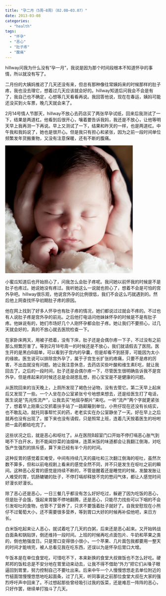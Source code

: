 ```yaml
---
title: "孕二月（5周—8周）（02.08—03.07）"
date: 2013-03-08
categories: 
  - "health"
tags: 
  - "怀孕"
  - "恶心"
  - "肚子疼"
  - "腹痛"
---
```


hillway问我为什么没有“孕一月”，我说是因为那个时间段根本不知道怀孕的事情，所以就没有写了。

二月份的大姨妈推迟了几天还没有来，但总有那种像往常姨妈来的时候那样的肚子疼，我也没去理它，想着过几天应该就会好的。hillway知道后问我会不会是有了，我自己也不确定，心想等几天看看再说。我回答他说，现在在春运，姨妈可能还没买到火车票，晚几天就会来了。

2月14号情人节那天，hillway不放心去药店买了两张早孕试纸，回来后我测试了一下，结果是两道杠。他看到后很开心，嚷着要告诉我妈，我还是不放心，让他等明天早上我再测一下再说。早上又测试了一下，结果和昨天的一样，也是两道杠。中午我和我妈说了，她也是很开心。但是我只有担心和紧张，因为之前一段时间单位频繁发年货搬重物，又没有注意保暖，还有不断的腹痛。

![87223619](images/8737575455_20f5830b85_z.jpg)

小蜜瓜知道后也开始担心了，问我怎么会肚子疼呢。我问她以前怀我的时候是不是肚子也疼过。她说她没有疼过。我听她这么一说就也担心了，想着不会是可怕的宫外孕吧。hillway很乐观，他说宫外孕的比例很低，我们不会这么巧就遇到的。然后他上网查找怀孕初期肚子疼的原因。

他在网上找到了好多人怀孕也有肚子疼的情况，她们都说过过就会不疼的。不过也有人说肚子疼是宫外孕的前兆。之后他打电话问他妹妹怀孕的时候是不是有肚子疼。他妹说有的，她们市场好几个人刚怀孕都会肚子疼。她让我们不要担心，过几天就会好的，真的不放心就去医院检查一下。

在家卧床两天，用被子捂着，没有下床，肚子还是会偶尔疼一下子，不过没有之前那么频繁厉害了。等到2月18号周一的时候还是不放心，我们就请假去了医院。医生开的是黑白B超单，可以看到子宫内的孕囊，但是却看不到胚芽，可能因为太小的缘故。医生说可以排除宫外孕了，属于子宫生长扩张的疼痛，只要不是疼的厉害，不出血就没有问题。她让我注意休息，去药店买些叶酸和维生素E吃，就让我回去了。之后的一段时间，肚子还是会偶尔疼一下，尽管医生很明确告诉我不是宫外孕，但是疼起来的时候还总是会胡思乱想，担心宝宝是不是健康的问题。

从医院回来的当天晚上，上厕所发现了褐色分泌物，没有去管它。第二天早上起床后又发现了一些。一个人坐在办公室紧张兮兮地想来想去，还是给医生打了电话，医生说是“先兆性流产”，让我去买“地屈孕酮片”来吃。一听“流产”两个字就更紧张了，想着早上刚乘公交抓着扶手站了一路颠簸到单位，小熊仔现在还没有长结实，也不敢乱动，就托同事帮忙买的药，老老实实在办公室静坐了一天。好在早上之后就再也没有出现了。接下来也没有请假，只是照常上班，连着几天按着医生的吩咐把一盒药都给吃完了。

这些状况之后，就是恶心和呕吐了。从在医院B超室门口开始不停打嗝恶心胀气到喝不下白开水，到不能闻炒菜的油烟味，连蒸米饭的味道都会让我翻江倒海，对吃饭产生强烈的排斥感，算下来已经有半个月的时间。

这种反胃的感觉着实难受，中间有持续几天的晨吐和三次翻江倒海的呕吐，虽然次数不算多，但和以前电视剧上看来的感觉全然不同，并不只是发生在呕吐之前的瞬间。这种恶心反胃的感觉是持续不断的，不管是醒着还是睡觉的时候，发酸发胀让人难受的胃，饥肠辘辘的肚子，不停打嗝却释放不完的憋闷气体，都让人感觉时间好漫长好漫长。

除了恶心还是恶心，一日三餐几乎都没有怎么好好吃过，躲避了因为吃饭的恶心，但是肚子会饿，饿起来胃酸不停地翻腾，还是恶心，只能尽力找些可以下咽的不会引发呕吐的食物，也管不了营养了，只求不要饿着肚子就好了。自我安慰现在小熊仔不过葡萄大小，还不需要很多营养，等到胃口大好的时候再补偿他吧，来日方长。

白米饭吃起来让人恶心，就试着吃了几天的白粥，后来还是恶心起来。又开始转战白面条和锅贴饼，倒还维持一段时间。上班的时候再吃点面包片、牛奶和苹果之类的，倒也勉强度日。只是胃口变得很小很小，一个苹果、几片面包我都要用一整天的时间才能啃完，被人总看见我在吃东西，还误以为是怀孕后胃口大增。

午饭本是在单位食堂吃，可惜吃不下，本来新换的食堂大叔做饭也不怎么好吃。硬邦邦的饭粒总是不安分地在胃里动来动去，让我不得不借助“外力”把它们从嗓子眼逼回到胃里，努力控制自己不要吐出来。后来中午一个人慢慢悠悠走去单位附近的竹槌面馆慢慢悠悠地吃起面条，过了几天，听同事说之前那位食堂大叔在大家的强烈呼吁声中回来了。不过想起那些曾经吸引过我的饭菜，还是难忍一阵阵的恶心，只好作罢，继续单打独斗了几天。
